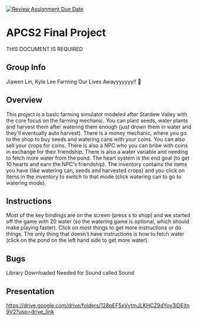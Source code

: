[![Review Assignment Due Date](https://classroom.github.com/assets/deadline-readme-button-24ddc0f5d75046c5622901739e7c5dd533143b0c8e959d652212380cedb1ea36.svg)](https://classroom.github.com/a/syDSSnTt)

# APCS2 Final Project
THIS DOCUMENT IS REQUIRED
## Group Info
Jiawen Lin, Kyle Lee
Farming Our Lives Awayyyyyyy!! 🙁
## Overview
This project is a basic farming simulator modeled after Stardew Valley with the core focus on the farming mechanic. You can plant seeds, water plants and harvest them after watering them enough (just drown them in water and they'll eventually auto harvest). There is a money mechanic, where you go to the shop to buy seeds and watering cans with your coins. You can also sell your crops for coins. There is also a NPC who you can bribe with coins in exchange for their friendship. There is also a water variable and needing to fetch more water from the pond. The heart system is the end goal (to get 10 hearts and earn the NPC's friendship). The inventory contains the items you have (like watering can, seeds and harvested crops) and you click on items in the inventory to switch to that mode (click watering can to go to watering mode). 
## Instructions
Most of the key bindings are on the screen (press s to shop) and we started off the game with 20 water (so the watering game is optional, which should make playing faster). Click on most things to get more instructions or do things. The only thing that doesn't have instructions is how to fetch water (click on the pond on the left hand side to get more water).


## Bugs
Library Downloaded Needed for Sound called Sound

## Presentation
https://drive.google.com/drive/folders/128pEF5xVytmJLKHCZ9dYoy3iDEjtn9V2?usp=drive_link 
